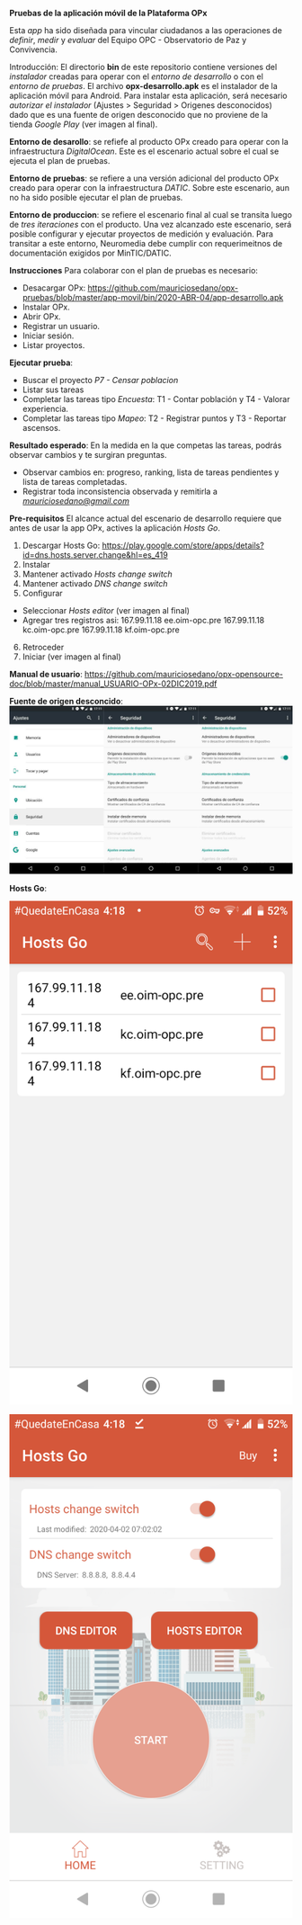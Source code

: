 **Pruebas de la aplicación móvil de la Plataforma OPx**

Esta *app* ha sido diseñada para vincular ciudadanos a las operaciones de *definir*, *medir* y *evaluar* del Equipo OPC - Observatorio de Paz y Convivencia. 

Introducción:
El directorio **bin** de este repositorio contiene versiones del *instalador* creadas para operar con el *entorno de desarrollo* o con el *entorno de pruebas*. El archivo **opx-desarrollo.apk** es el instalador de la aplicación móvil para Android. Para instalar esta aplicación, será necesario *autorizar el instalador* (Ajustes > Seguridad > Origenes desconocidos) dado que es una fuente de origen desconocido que no proviene de la tienda *Google Play* (ver imagen al final).


**Entorno de desarollo**: se refiefe al producto OPx creado para operar con la infraestructura *DigitalOcean*. Este es el escenario actual sobre el cual se ejecuta el plan de pruebas. 

**Entorno de pruebas**: se refiere a una versión adicional del producto OPx creado para operar con la infraestructura *DATIC*. Sobre este escenario, aun no ha sido posible ejecutar el plan de pruebas. 

**Entorno de produccion**: se refiere el escenario final al cual se transita luego de *tres iteraciones* con el producto. Una vez alcanzado este escenario, será posible configurar y ejecutar proyectos de medición y evaluación. Para transitar a este entorno, Neuromedia debe cumplir con requerimeitnos de documentación exigidos por MinTIC/DATIC.  


**Instrucciones**
Para colaborar con el plan de pruebas es necesario:
- Desacargar OPx: https://github.com/mauriciosedano/opx-pruebas/blob/master/app-movil/bin/2020-ABR-04/app-desarrollo.apk
- Instalar OPx.
- Abrir OPx.
- Registrar un usuario. 
- Iniciar sesión. 
- Listar proyectos. 

**Ejecutar prueba**:
- Buscar el proyecto *P7 - Censar poblacion* 
- Listar sus tareas
- Completar las tareas tipo *Encuesta*: T1 - Contar población y T4 - Valorar experiencia.
- Completar las tareas tipo *Mapeo*: T2 - Registrar puntos y T3 - Reportar ascensos.

**Resultado esperado**:
En la medida en la que competas las tareas, podrás observar cambios y te surgiran preguntas. 
- Observar cambios en: progreso, ranking, lista de tareas pendientes y lista de tareas completadas.
- Registrar toda inconsistencia observada y remitirla a *mauriciosedano@gmail.com*

**Pre-requisitos**
El alcance actual del escenario de desarrollo requiere que antes de usar la app OPx, actives la aplicación *Hosts Go*.
1. Descargar Hosts Go: https://play.google.com/store/apps/details?id=dns.hosts.server.change&hl=es_419
2. Instalar
3. Mantener activado *Hosts change switch*
4. Mantener activado *DNS change switch*
5. Configurar 
- Seleccionar *Hosts editor* (ver imagen al final)
- Agregar tres registros asi:
167.99.11.18 ee.oim-opc.pre
167.99.11.18 kc.oim-opc.pre
167.99.11.18 kf.oim-opc.pre
6. Retroceder
7. Iniciar (ver imagen al final)

**Manual de usuario**: https://github.com/mauriciosedano/opx-opensource-doc/blob/master/manual_USUARIO-OPx-02DIC2019.pdf

**Fuente de origen desconcido**:
![Imagen de origen desconocido](https://github.com/mauriciosedano/opx-pruebas/blob/master/app-movil/apk-origenes-desconocidos.jpg)

**Hosts Go**:

![Imagen Hosts editor](https://github.com/mauriciosedano/opx-pruebas/blob/master/app-movil/Screenshot_20200405-161832.png)

![Imagen Hosts Start](https://github.com/mauriciosedano/opx-pruebas/blob/master/app-movil/Screenshot_20200405-161844.png)
